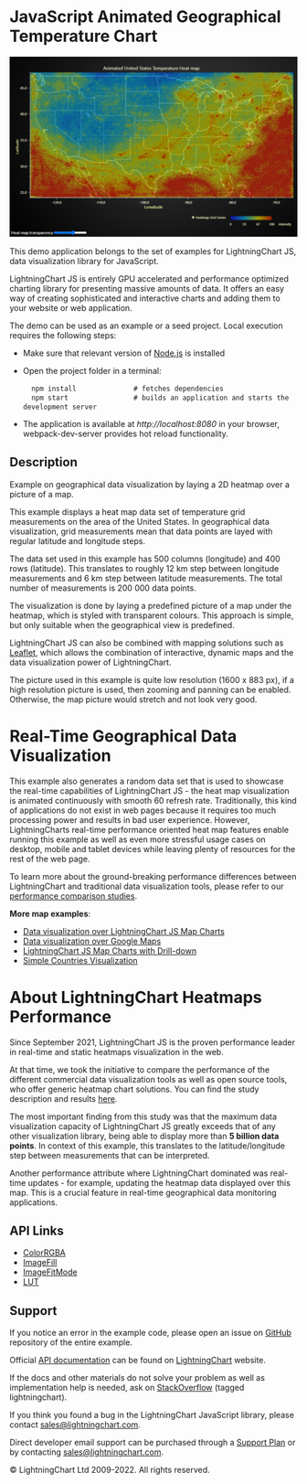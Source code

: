 # JavaScript Animated Geographical Temperature Chart

![JavaScript Animated Geographical Temperature Chart](geoChartUsaTemperature-darkGold.png)

This demo application belongs to the set of examples for LightningChart JS, data visualization library for JavaScript.

LightningChart JS is entirely GPU accelerated and performance optimized charting library for presenting massive amounts of data. It offers an easy way of creating sophisticated and interactive charts and adding them to your website or web application.

The demo can be used as an example or a seed project. Local execution requires the following steps:

-   Make sure that relevant version of [Node.js](https://nodejs.org/en/download/) is installed
-   Open the project folder in a terminal:

          npm install              # fetches dependencies
          npm start                # builds an application and starts the development server

-   The application is available at _http://localhost:8080_ in your browser, webpack-dev-server provides hot reload functionality.


## Description

Example on geographical data visualization by laying a 2D heatmap over a picture of a map.

This example displays a heat map data set of temperature grid measurements on the area of the United States. In geographical data visualization, grid measurements mean that data points are layed with regular latitude and longitude steps.

The data set used in this example has 500 columns (longitude) and 400 rows (latitude). This translates to roughly 12 km step between longitude measurements and 6 km step between latitude measurements. The total number of measurements is 200 000 data points.

The visualization is done by laying a predefined picture of a map under the heatmap, which is styled with transparent colours. This approach is simple, but only suitable when the geographical view is predefined.

LightningChart JS can also be combined with mapping solutions such as [Leaflet](https://leafletjs.com/), which allows the combination of interactive, dynamic maps and the data visualization power of LightningChart.

The picture used in this example is quite low resolution (1600 x 883 px), if a high resolution picture is used, then zooming and panning can be enabled. Otherwise, the map picture would stretch and not look very good.

# Real-Time Geographical Data Visualization

This example also generates a random data set that is used to showcase the real-time capabilities of LightningChart JS - the heat map visualization is animated continuously with smooth 60 refresh rate. Traditionally, this kind of applications do not exist in web pages because it requires too much processing power and results in bad user experience. However, LightningCharts real-time performance oriented heat map features enable running this example as well as even more stressful usage cases on desktop, mobile and tablet devices while leaving plenty of resources for the rest of the web page.

To learn more about the ground-breaking performance differences between LightningChart and traditional data visualization tools, please refer to our [performance comparison studies](https://lightningchart.com/high-performance-javascript-charts/).

**More map examples**:

-   [Data visualization over LightningChart JS Map Charts](https://lightningchart.com/lightningchart-js-interactive-examples/examples/lcjs-example-1103-mapChartVizXY.html)
-   [Data visualization over Google Maps](https://blog.arction.com/easy-geospatial-data-visualization-with-lightningchart-js-and-google)
-   [LightningChart JS Map Charts with Drill-down](https://lightningchart.com/lightningchart-js-interactive-examples/examples/lcjs-example-1111-covidDrillDownDashboard.html)
-   [Simple Countries Visualization](https://lightningchart.com/lightningchart-js-interactive-examples/examples/lcjs-example-1101-mapChartDynamicColor.html)

# About LightningChart Heatmaps Performance

Since September 2021, LightningChart JS is the proven performance leader in real-time and static heatmaps visualization in the web.

At that time, we took the initiative to compare the performance of the different commercial data visualization tools as well as open source tools, who offer generic heatmap chart solutions. You can find the study description and results [here](https://lightningchart.com/js-heatmaps-performance-comparison/).

The most important finding from this study was that the maximum data visualization capacity of LightningChart JS greatly exceeds that of any other visualization library, being able to display more than **5 billion data points**. In context of this example, this translates to the latitude/longitude step between measurements that can be interpreted.

Another performance attribute where LightningChart dominated was real-time updates - for example, updating the heatmap data displayed over this map.
This is a crucial feature in real-time geographical data monitoring applications.


## API Links

* [ColorRGBA]
* [ImageFill]
* [ImageFitMode]
* [LUT]


## Support

If you notice an error in the example code, please open an issue on [GitHub][0] repository of the entire example.

Official [API documentation][1] can be found on [LightningChart][2] website.

If the docs and other materials do not solve your problem as well as implementation help is needed, ask on [StackOverflow][3] (tagged lightningchart).

If you think you found a bug in the LightningChart JavaScript library, please contact sales@lightningchart.com.

Direct developer email support can be purchased through a [Support Plan][4] or by contacting sales@lightningchart.com.

[0]: https://github.com/Arction/
[1]: https://lightningchart.com/lightningchart-js-api-documentation/
[2]: https://lightningchart.com
[3]: https://stackoverflow.com/questions/tagged/lightningchart
[4]: https://lightningchart.com/support-services/

© LightningChart Ltd 2009-2022. All rights reserved.


[ColorRGBA]: https://lightningchart.com/js-charts/api-documentation/v8.0.0/functions/ColorRGBA.html
[ImageFill]: https://lightningchart.com/js-charts/api-documentation/v8.0.0/classes/ImageFill.html
[ImageFitMode]: https://lightningchart.com/js-charts/api-documentation/v8.0.0/enums/ImageFitMode.html
[LUT]: https://lightningchart.com/js-charts/api-documentation/v8.0.0/classes/LUT.html

